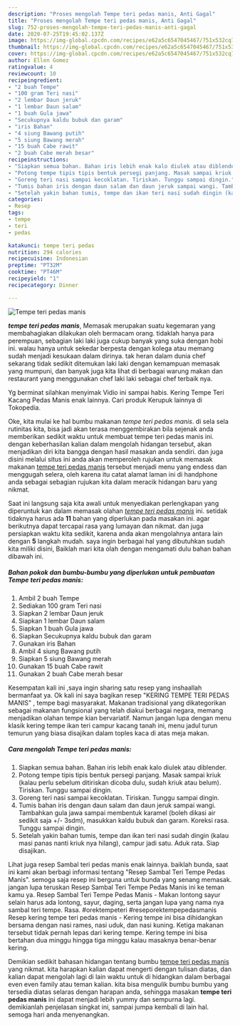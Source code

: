 ```yaml
---
description: "Proses mengolah Tempe teri pedas manis, Anti Gagal"
title: "Proses mengolah Tempe teri pedas manis, Anti Gagal"
slug: 752-proses-mengolah-tempe-teri-pedas-manis-anti-gagal
date: 2020-07-25T19:45:02.137Z
image: https://img-global.cpcdn.com/recipes/e62a5c6547045467/751x532cq70/tempe-teri-pedas-manis-foto-resep-utama.jpg
thumbnail: https://img-global.cpcdn.com/recipes/e62a5c6547045467/751x532cq70/tempe-teri-pedas-manis-foto-resep-utama.jpg
cover: https://img-global.cpcdn.com/recipes/e62a5c6547045467/751x532cq70/tempe-teri-pedas-manis-foto-resep-utama.jpg
author: Ellen Gomez
ratingvalue: 4
reviewcount: 10
recipeingredient:
- "2 buah Tempe"
- "100 gram Teri nasi"
- "2 lembar Daun jeruk"
- "1 lembar Daun salam"
- "1 buah Gula jawa"
- "Secukupnya kaldu bubuk dan garam"
- "iris Bahan"
- "4 siung Bawang putih"
- "5 siung Bawang merah"
- "15 buah Cabe rawit"
- "2 buah Cabe merah besar"
recipeinstructions:
- "Siapkan semua bahan. Bahan iris lebih enak kalo diulek atau diblender."
- "Potong tempe tipis tipis bentuk persegi panjang. Masak sampai kriuk (kalau perlu sebelum ditiriskan dicoba dulu, sudah kriuk atau belum). Tiriskan. Tunggu sampai dingin."
- "Goreng teri nasi sampai kecoklatan. Tiriskan. Tunggu sampai dingin."
- "Tumis bahan iris dengan daun salam dan daun jeruk sampai wangi. Tambahkan gula jawa sampai membentuk karamel (boleh dikasi air sedikit saja +/- 3sdm), masukkan kaldu bubuk dan garam. Koreksi rasa. Tunggu sampai dingin."
- "Setelah yakin bahan tumis, tempe dan ikan teri nasi sudah dingin (kalau masi panas nanti kriuk nya hilang), campur jadi satu. Aduk rata. Siap disajikan."
categories:
- Resep
tags:
- tempe
- teri
- pedas

katakunci: tempe teri pedas 
nutrition: 294 calories
recipecuisine: Indonesian
preptime: "PT32M"
cooktime: "PT46M"
recipeyield: "1"
recipecategory: Dinner

---
```



![Tempe teri pedas manis](https://img-global.cpcdn.com/recipes/e62a5c6547045467/751x532cq70/tempe-teri-pedas-manis-foto-resep-utama.jpg)

<b><i>tempe teri pedas manis</i></b>, Memasak merupakan suatu kegemaran yang membahagiakan dilakukan oleh bermacam orang. tidaklah hanya para perempuan, sebagian laki laki juga cukup banyak yang suka dengan hobi ini. walau hanya untuk sekedar berpesta dengan kolega atau memang sudah menjadi kesukaan dalam dirinya. tak heran dalam dunia chef sekarang tidak sedikit ditemukan laki laki dengan kemampuan memasak yang mumpuni, dan banyak juga kita lihat di berbagai warung makan dan restaurant yang menggunakan chef laki laki sebagai chef terbaik nya.

Yg berminat silahkan menyimak Vidio ini sampai habis. Kering Tempe Teri Kacang Pedas Manis enak lainnya. Cari produk Kerupuk lainnya di Tokopedia.

Oke, kita mulai ke hal bumbu makanan <i>tempe teri pedas manis</i>. di sela sela rutinitas kita, bisa jadi akan terasa menggembirakan bila sejenak anda memberikan sedikit waktu untuk membuat tempe teri pedas manis ini. dengan keberhasilan kalian dalam mengolah hidangan tersebut, akan menjadikan diri kita bangga dengan hasil masakan anda sendiri. dan juga disini melalui situs ini anda akan memperoleh rujukan untuk memasak makanan <u>tempe teri pedas manis</u> tersebut menjadi menu yang endess dan menggugah selera, oleh karena itu catat alamat laman ini di handphone anda sebagai sebagian rujukan kita dalam meracik hidangan baru yang nikmat.


Saat ini langsung saja kita awali untuk menyediakan perlengkapan yang diperuntuk kan dalam memasak olahan <u><i>tempe teri pedas manis</i></u> ini. setidak tidaknya harus ada <b>11</b> bahan yang diperlukan pada masakan ini. agar berikutnya dapat tercapai rasa yang lumayan dan nikmat. dan juga persiapkan waktu kita sedikit, karena anda akan mengolahnya antara lain dengan <b>5</b> langkah mudah. saya ingin berbagai hal yang dibutuhkan sudah kita miliki disini, Baiklah mari kita olah dengan mengamati dulu bahan bahan dibawah ini.

<!--inarticleads1-->

##### Bahan pokok dan bumbu-bumbu yang diperlukan untuk pembuatan Tempe teri pedas manis:

1. Ambil 2 buah Tempe
1. Sediakan 100 gram Teri nasi
1. Siapkan 2 lembar Daun jeruk
1. Siapkan 1 lembar Daun salam
1. Siapkan 1 buah Gula jawa
1. Siapkan Secukupnya kaldu bubuk dan garam
1. Gunakan iris Bahan
1. Ambil 4 siung Bawang putih
1. Siapkan 5 siung Bawang merah
1. Gunakan 15 buah Cabe rawit
1. Gunakan 2 buah Cabe merah besar


Kesempatan kali ini ,saya ingin sharing satu resep yang inshaallah bermanfaat ya. Ok kali ini saya bagikan resep &#34;KERING TEMPE TERI PEDAS MANIS&#34; , tempe bagi masyarakat. Makanan tradisional yang dikategorikan sebagai makanan fungsional yang telah diakui berbagai negara, memang menjadikan olahan tempe kian bervariatif. Namun jangan lupa dengan menu klasik kering tempe ikan teri campur kacang tanah ini, menu jadul turun temurun yang biasa disajikan dalam toples kaca di atas meja makan. 

<!--inarticleads2-->

##### Cara mengolah Tempe teri pedas manis:

1. Siapkan semua bahan. Bahan iris lebih enak kalo diulek atau diblender.
1. Potong tempe tipis tipis bentuk persegi panjang. Masak sampai kriuk (kalau perlu sebelum ditiriskan dicoba dulu, sudah kriuk atau belum). Tiriskan. Tunggu sampai dingin.
1. Goreng teri nasi sampai kecoklatan. Tiriskan. Tunggu sampai dingin.
1. Tumis bahan iris dengan daun salam dan daun jeruk sampai wangi. Tambahkan gula jawa sampai membentuk karamel (boleh dikasi air sedikit saja +/- 3sdm), masukkan kaldu bubuk dan garam. Koreksi rasa. Tunggu sampai dingin.
1. Setelah yakin bahan tumis, tempe dan ikan teri nasi sudah dingin (kalau masi panas nanti kriuk nya hilang), campur jadi satu. Aduk rata. Siap disajikan.


Lihat juga resep Sambal teri pedas manis enak lainnya. baiklah bunda, saat ini kami akan berbagi informasi tentang &#34;Resep Sambal Teri Tempe Pedas Manis&#34;. semoga saja resep ini berguna untuk bunda yang senang memasak. jangan lupa teruskan Resep Sambal Teri Tempe Pedas Manis ini ke teman kamu ya. Resep Sambal Teri Tempe Pedas Manis - Makan lontong sayur selain harus ada lontong, sayur, daging, serta jangan lupa yang nama nya sambal teri tempe. Rasa. #orektempeteri #reseporektempepedasmanis Resep kering tempe teri pedas manis - Kering tempe ini bisa dihidangkan bersama dengan nasi rames, nasi uduk, dan nasi kuning. Ketiga makanan tersebut tidak pernah lepas dari kering tempe. Kering tempe ini bisa bertahan dua minggu hingga tiga minggu kalau masaknya benar-benar kering. 

Demikian sedikit bahasan hidangan tentang bumbu <u>tempe teri pedas manis</u> yang nikmat. kita harapkan kalian dapat mengerti dengan tulisan diatas, dan kalian dapat mengolah lagi di lain waktu untuk di hidangkan dalam berbagai even even family atau teman kalian. kita bisa mengulik bumbu bumbu yang tersedia diatas selaras dengan harapan anda, sehingga masakan <b>tempe teri pedas manis</b> ini dapat menjadi lebih yummy dan sempurna lagi. demikianlah penjelasan singkat ini, sampai jumpa kembali di lain hal. semoga hari anda menyenangkan.
